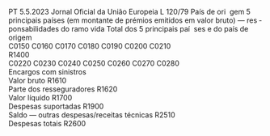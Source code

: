 PT  5.5.2023 Jornal Oficial da União Europeia L 120/79
 País de ori ­
gem  5 principais países (em montante de prémios emitidos em valor bruto) — res ­
ponsabilidades do ramo vida  Total dos 
5 principais paí ­
ses e do país de 
origem  
C0150  C0160  C0170  C0180  C0190  C0200  C0210  
R1400  
C0220  C0230  C0240  C0250  C0260  C0270  C0280  
Encargos com sinistros  
Valor bruto  R1610  
Parte dos resseguradores  R1620  
Valor líquido  R1700  
Despesas suportadas  R1900  
Saldo — outras despesas/receitas técnicas  R2510  
Despesas totais  R2600